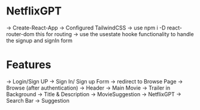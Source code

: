 # NetflixGPT
-> Create-React-App
-> Configured TailwindCSS
-> use npm i -D react-router-dom this for routing
-> use the usestate hooke functionality to handle the signup and signIn form

# Features
-> Login/Sign UP
   -> Sign In/ Sign up Form
   -> redirect to Browse Page
-> Browse (after authentication)
   -> Header
   -> Main Movie
      -> Trailer in Background
      -> Title & Description
      -> MovieSuggestion
-> NetflixGPT 
   -> Search Bar
   -> Suggestion